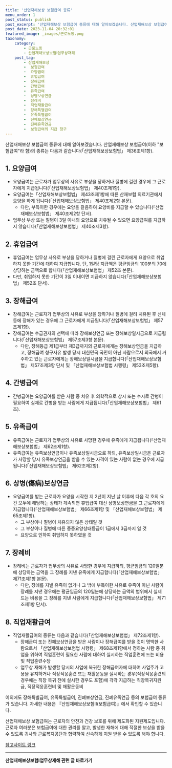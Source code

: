 ```yaml
---
title: '산업재해보상 보험급여 종류'
menu_order: 1
post_status: publish
post_excerpt: '산업재해보상 보험급여 종류에 대해 알아보겠습니다. 산업재해보상 보험급여 이하  보험급여 라 함 의 종류는 다음과 같습니다  산업재해보상보험법  제36조제1항 .'
post_date: 2023-11-04 20:32:01
featured_image: _images/근로노동.png
taxonomy:
    category:
        - 근로노동
        - 산업재해보상보험Ⅰ업무상재해
    post_tag:
        - 산업재해보상
        -  보험급여
        -  요양급여
        -  휴업급여
        -  장해급여
        -  간병급여
        -  유족급여
        -  상병보상연금
        -  장례비
        -  직업재활급여
        -  장해특별급여
        -  유족특별급여
        -  진폐보상연금
        -  진폐유족연금
        -  보험급여의 지급 청구
---
```



산업재해보상 보험급여 종류에 대해 알아보겠습니다. 산업재해보상 보험급여(이하 "보험급여"라 함)의 종류는 다음과 같습니다(「산업재해보상보험법」 제36조제1항).

## 1. 요양급여
- 요양급여는 근로자가 업무상의 사유로 부상을 당하거나 질병에 걸린 경우에 그 근로자에게 지급됩니다(「산업재해보상보험법」 제40조제1항).
- 요양급여는「산업재해보상보험법」 제43조제1항에 따른 산재보험 의료기관에서 요양을 하게 됩니다(「산업재해보상보험법」 제40조제2항 본문).
  - 다만, 부득이한 경우에는 요양을 갈음하여 요양비를 지급할 수 있습니다(「산업재해보상보험법」 제40조제2항 단서).
- 업무상 부상 또는 질병이 3일 이내의 요양으로 치유될 수 있으면 요양급여를 지급하지 않습니다(「산업재해보상보험법」 제40조제3항).

## 2. 휴업급여
- 휴업급여는 업무상 사유로 부상을 당하거나 질병에 걸린 근로자에게 요양으로 취업하지 못한 기간에 대하여 지급합니다. 단, 1일당 지급액은 평균임금의 100분의 70에 상당하는 금액으로 합니다(「산업재해보상보험법」 제52조 본문).
- 다만, 취업하지 못한 기간이 3일 이내이면 지급하지 않습니다(「산업재해보상보험법」 제52조 단서).

## 3. 장해급여
- 장해급여는 근로자가 업무상의 사유로 부상을 당하거나 질병에 걸려 치유된 후 신체 등에 장해가 있는 경우에 그 근로자에게 지급됩니다(「산업재해보상보험법」 제57조제1항).
- 장해급여는 수급권자의 선택에 따라 장해보상연금 또는 장해보상일시금으로 지급됩니다(「산업재해보상보험법」 제57조제3항 본문).
  - 다만, 장해등급 제1급부터 제3급까지의 근로자에게는 장해보상연금을 지급하고, 장해급여 청구사유 발생 당시 대한민국 국민이 아닌 사람으로서 외국에서 거주하고 있는 근로자에게는 장해보상일시금을 지급합니다(「산업재해보상보험법」 제57조제3항 단서 및 「산업재해보상보험법 시행령」 제53조제5항).

## 4. 간병급여
- 간병급여는 요양급여를 받은 사람 중 치유 후 의학적으로 상시 또는 수시로 간병이 필요하여 실제로 간병을 받는 사람에게 지급됩니다(「산업재해보상보험법」 제61조).

## 5. 유족급여
- 유족급여는 근로자가 업무상의 사유로 사망한 경우에 유족에게 지급됩니다(「산업재해보상보험법」 제62조제1항).
- 유족급여는 유족보상연금이나 유족보상일시금으로 하되, 유족보상일시금은 근로자가 사망할 당시 유족보상연금을 받을 수 있는 자격이 있는 사람이 없는 경우에 지급됩니다(「산업재해보상보험법」 제62조제2항).

## 6. 상병(傷病)보상연금
- 요양급여를 받는 근로자가 요양을 시작한 지 2년이 지난 날 이후에 다음 각 호의 요건 모두에 해당하는 상태가 계속되면 휴업급여 대신 상병보상연금을 그 근로자에게 지급합니다(「산업재해보상보험법」 제66조제1항 및 「산업재해보상보험법」 제65조제1항).
  - 그 부상이나 질병이 치유되지 않은 상태일 것
  - 그 부상이나 질병에 따른 중증요양상태등급이 1급에서 3급까지 일 것
  - 요양으로 인하여 취업하지 못하였을 것

## 7. 장례비
- 장례비는 근로자가 업무상의 사유로 사망한 경우에 지급하되, 평균임금의 120일분에 상당하는 금액을 그 장례를 지낸 유족에게 지급합니다(「산업재해보상보험법」 제71조제1항 본문).
  - 다만, 장례를 지낼 유족이 없거나 그 밖에 부득이한 사유로 유족이 아닌 사람이 장례를 지낸 경우에는 평균임금의 120일분에 상당하는 금액의 범위에서 실제 드는 비용을 그 장례를 지낸 사람에게 지급합니다(「산업재해보상보험법」 제71조제1항 단서).

## 8. 직업재활급여
- 직업재활급여의 종류는 다음과 같습니다(「산업재해보상보험법」 제72조제1항).
  - 장해급여 또는 진폐보상연금을 받은 사람이나 장해급여를 받을 것이 명백한 사람으로서 「산업재해보상보험법 시행령」 제68조제1항에서 정하는 사람 중 취업을 위하여 직업훈련이 필요한 사람에 대하여 실시하는 직업훈련에 드는 비용 및 직업훈련수당
  - 업무상 재해가 발생할 당시의 사업에 복귀한 장해급여자에 대하여 사업주가 고용을 유지하거나 직장적응훈련 또는 재활운동을 실시하는 경우(직장적응훈련의 경우에는 직장 복귀 전에 실시한 경우도 포함)에 각각 지급하는 직장복귀지원금, 직장적응훈련비 및 재활운동비

이외에도 장해특별급여, 유족특별급여, 진폐보상연금, 진폐유족연금 등의 보험급여 종류가 있습니다. 자세한 내용은 『산업재해보상보험Ⅱ(보험급여)』에서 확인할 수 있습니다.

산업재해보상 보험급여는 근로자의 안전과 건강 보호를 위해 제도화된 지원제도입니다. 근로자 여러분은 보험급여에 대한 권리를 알고, 발생한 재해에 대해 적절한 보상을 받을 수 있도록 귀사와 근로복지공단과 협력하여 신속하게 지원 받을 수 있도록 해야 합니다.

[참고사이트 링크](http://www.nhis.or.kr/bbs7/boards/B0031/11873)
<!-- wp:separator -->
<hr class="wp-block-separator has-alpha-channel-opacity"/>
<!-- /wp:separator -->

<!-- wp:group {"backgroundColor":"base","layout":{"type":"constrained"}} -->
<div class="wp-block-group has-base-background-color has-background"><!-- wp:paragraph {"align":"center","fontSize":"medium"} -->
<p class="has-text-align-center has-large-font-size"><strong>산업재해보상보험Ⅰ업무상재해 관련 글 바로가기</strong></p>
<!-- /wp:paragraph -->


<!-- wp:latest-posts
{"categories":[{"id":10860,"count":19,"description":"","link":"https://uknowlaw.com/category/%ec%82%b0%ec%97%85%ec%9e%ac%ed%95%b4%eb%b3%b4%ec%83%81%eb%b3%b4%ed%97%98%e2%85%b0%ec%97%85%eb%ac%b4%ec%83%81%ec%9e%ac%ed%95%b4/","name":"산업재해보상보험Ⅰ업무상재해","slug":"산업재해보상보험Ⅰ업무상재해","taxonomy":"category","parent":0,"meta":[],"_links":{"self":[{"href":"https://uknowlaw.com/wp-json/wp/v2/categories/10860"}],"collection":[{"href":"https://uknowlaw.com/wp-json/wp/v2/categories"}],"about":[{"href":"https://uknowlaw.com/wp-json/wp/v2/taxonomies/category"}],"wp:post_type":[{"href":"https://uknowlaw.com/wp-json/wp/v2/posts?categories=10860"}],"curies":[{"name":"wp","href":"https://api.w.org/{rel}","templated":true}]}}],"postsToShow":100,"excerptLength":28,"postLayout":"grid","columns":2,"featuredImageAlign":"left","featuredImageSizeSlug":"large","fontSize":"small"} /--></div>
<!-- /wp:group -->